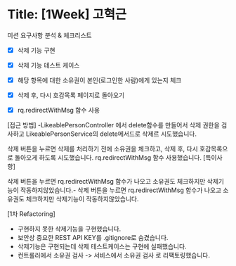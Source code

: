 # Title: [1Week] 고혁근
미션 요구사항 분석 & 체크리스트 

- [x] 삭제 기능 구현

- [x] 삭제 기능 테스트 케이스

- [x] 해당 항목에 대한 소유권이 본인(로그인한 사람)에게 있는지 체크

- [x] 삭제 후, 다시 호감목록 페이지로 돌아오기

- [x] rq.redirectWithMsg 함수 사용

[접근 방법]
-LikeablePersonController 에서 delete함수를 만들어서 삭제 권한을 검사하고 LikeablePersonService의 delete메서드로 삭제르 시도했습니다.

삭제 버튼을 누르면 삭제를 처리하기 전에 소유권을 체크하고, 삭제 후, 다시 호감목록으로 돌아오게 하도록 시도했습니다.
rq.redirectWithMsg 함수 사용했습니다.
[특이사항]

삭제 버튼을 누르면 rq.redirectWithMsg 함수가 나오고 소유권도 체크하지만 삭제기능이 작동하지않았습니다.- 삭제 버튼을 누르면 rq.redirectWithMsg 함수가 나오고 소유권도 체크하지만 삭제기능이 작동하지않았습니다.

[1차 Refactoring]

- 구현하지 못한 삭제기능을 구현했습니다.
- 보안상 중요한 REST API KEY를 .gitignore로 숨겼습니다.
- 삭제기능은 구현되는데 삭제 테스트케이스는 구현에 실패했습니다.
- 컨트롤러에서 소유권 검사 -> 서비스에서 소유권 검사 로 리팩토링했습니다.